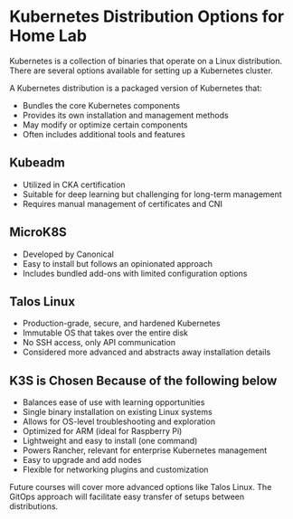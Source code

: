 # Kubernetes Distribution Options for Home Lab

Kubernetes is a collection of binaries that operate on a Linux distribution. There are several options available for setting up a Kubernetes cluster.

A Kubernetes distribution is a packaged version of Kubernetes that:

- Bundles the core Kubernetes components
- Provides its own installation and management methods
- May modify or optimize certain components
- Often includes additional tools and features

## Kubeadm

- Utilized in CKA certification
- Suitable for deep learning but challenging for long-term management
- Requires manual management of certificates and CNI

## MicroK8S

- Developed by Canonical
- Easy to install but follows an opinionated approach
- Includes bundled add-ons with limited configuration options

## Talos Linux

- Production-grade, secure, and hardened Kubernetes
- Immutable OS that takes over the entire disk
- No SSH access, only API communication
- Considered more advanced and abstracts away installation details

## K3S is Chosen Because of the following below

- Balances ease of use with learning opportunities
- Single binary installation on existing Linux systems
- Allows for OS-level troubleshooting and exploration
- Optimized for ARM (ideal for Raspberry Pi)
- Lightweight and easy to install (one command)
- Powers Rancher, relevant for enterprise Kubernetes management
- Easy to upgrade and add nodes
- Flexible for networking plugins and customization

Future courses will cover more advanced options like Talos Linux. The GitOps approach will facilitate easy transfer of setups between distributions.
